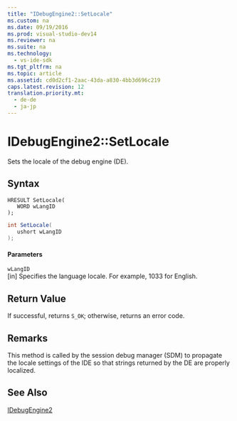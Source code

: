 ```yaml
---
title: "IDebugEngine2::SetLocale"
ms.custom: na
ms.date: 09/19/2016
ms.prod: visual-studio-dev14
ms.reviewer: na
ms.suite: na
ms.technology: 
  - vs-ide-sdk
ms.tgt_pltfrm: na
ms.topic: article
ms.assetid: cd0d2cf1-2aac-43da-a830-4bb3d696c219
caps.latest.revision: 12
translation.priority.mt: 
  - de-de
  - ja-jp
---
```

# IDebugEngine2::SetLocale
Sets the locale of the debug engine (DE).  
  
## Syntax  
  
```cpp#  
HRESULT SetLocale(   
   WORD wLangID  
);  
```  
  
```c#  
int SetLocale(   
   ushort wLangID  
);  
```  
  
#### Parameters  
 `wLangID`  
 [in] Specifies the language locale. For example, 1033 for English.  
  
## Return Value  
 If successful, returns `S_OK`; otherwise, returns an error code.  
  
## Remarks  
 This method is called by the session debug manager (SDM) to propagate the locale settings of the IDE so that strings returned by the DE are properly localized.  
  
## See Also  
 [IDebugEngine2](../vs140/IDebugEngine2.md)